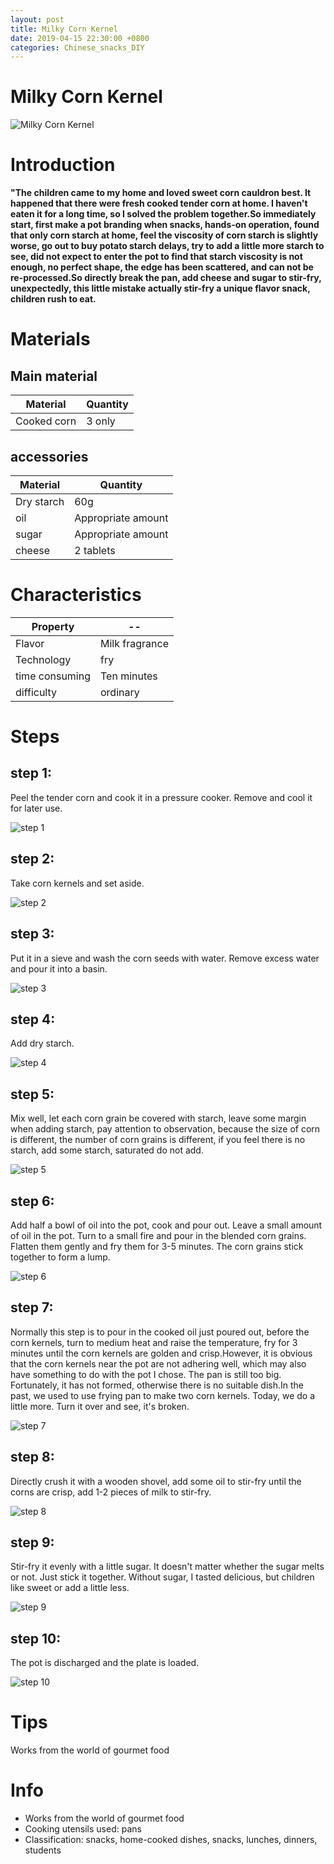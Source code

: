 ```yaml
---
layout: post
title: Milky Corn Kernel
date: 2019-04-15 22:30:00 +0800
categories: Chinese_snacks_DIY
---
```


# Milky Corn Kernel

![Milky Corn Kernel]({{site.baseurl}}/img/423402/423402.jpg)

# Introduction

**"The children came to my home and loved sweet corn cauldron best. It happened that there were fresh cooked tender corn at home. I haven't eaten it for a long time, so I solved the problem together.So immediately start, first make a pot branding when snacks, hands-on operation, found that only corn starch at home, feel the viscosity of corn starch is slightly worse, go out to buy potato starch delays, try to add a little more starch to see, did not expect to enter the pot to find that starch viscosity is not enough, no perfect shape, the edge has been scattered, and can not be re-processed.So directly break the pan, add cheese and sugar to stir-fry, unexpectedly, this little mistake actually stir-fry a unique flavor snack, children rush to eat.**

# Materials


## Main material

Material|Quantity
--|--
Cooked corn|3 only

## accessories

Material|Quantity
--|--
Dry starch|60g
oil|Appropriate amount
sugar|Appropriate amount
cheese|2 tablets

# Characteristics

Property|--
--|--
Flavor|Milk fragrance
Technology|fry
time consuming|Ten minutes
difficulty|ordinary

# Steps

## step 1:

Peel the tender corn and cook it in a pressure cooker. Remove and cool it for later use.

![step 1]({{site.baseurl}}/img/423402/1.jpg)

## step 2:

Take corn kernels and set aside.

![step 2]({{site.baseurl}}/img/423402/2.jpg)

## step 3:

Put it in a sieve and wash the corn seeds with water. Remove excess water and pour it into a basin.

![step 3]({{site.baseurl}}/img/423402/3.jpg)

## step 4:

Add dry starch.

![step 4]({{site.baseurl}}/img/423402/4.jpg)

## step 5:

Mix well, let each corn grain be covered with starch, leave some margin when adding starch, pay attention to observation, because the size of corn is different, the number of corn grains is different, if you feel there is no starch, add some starch, saturated do not add.

![step 5]({{site.baseurl}}/img/423402/5.jpg)

## step 6:

Add half a bowl of oil into the pot, cook and pour out. Leave a small amount of oil in the pot. Turn to a small fire and pour in the blended corn grains. Flatten them gently and fry them for 3-5 minutes. The corn grains stick together to form a lump.

![step 6]({{site.baseurl}}/img/423402/6.jpg)

## step 7:

Normally this step is to pour in the cooked oil just poured out, before the corn kernels, turn to medium heat and raise the temperature, fry for 3 minutes until the corn kernels are golden and crisp.However, it is obvious that the corn kernels near the pot are not adhering well, which may also have something to do with the pot I chose. The pan is still too big. Fortunately, it has not formed, otherwise there is no suitable dish.In the past, we used to use frying pan to make two corn kernels. Today, we do a little more. Turn it over and see, it's broken.

![step 7]({{site.baseurl}}/img/423402/7.jpg)

## step 8:

Directly crush it with a wooden shovel, add some oil to stir-fry until the corns are crisp, add 1-2 pieces of milk to stir-fry.

![step 8]({{site.baseurl}}/img/423402/8.jpg)

## step 9:

Stir-fry it evenly with a little sugar. It doesn't matter whether the sugar melts or not. Just stick it together. Without sugar, I tasted delicious, but children like sweet or add a little less.

![step 9]({{site.baseurl}}/img/423402/9.jpg)

## step 10:

The pot is discharged and the plate is loaded.

![step 10]({{site.baseurl}}/img/423402/10.jpg)

# Tips

Works from the world of gourmet food

# Info

- Works from the world of gourmet food
- Cooking utensils used: pans
- Classification: snacks, home-cooked dishes, snacks, lunches, dinners, students